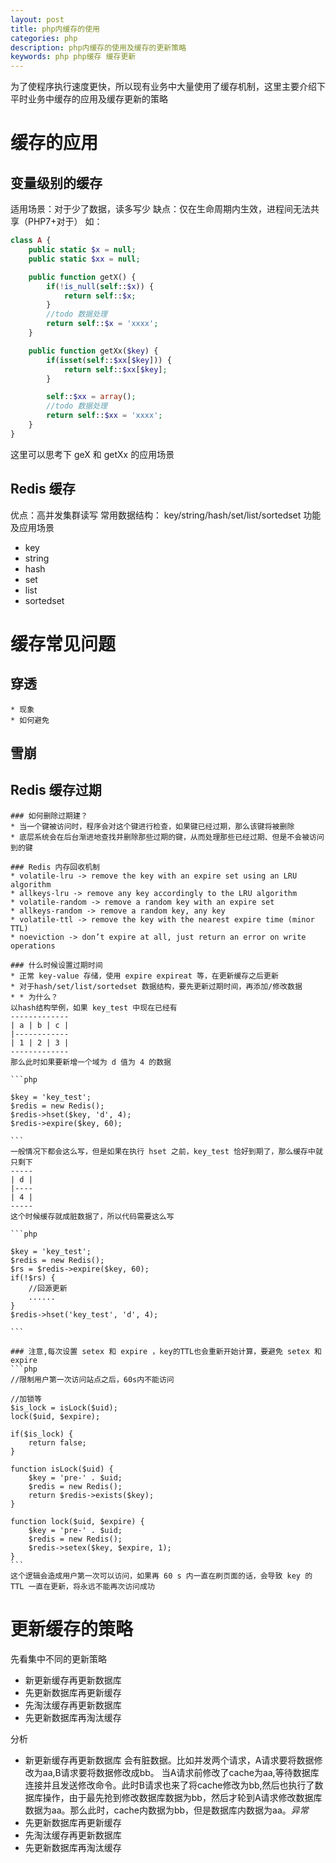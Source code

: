 ```yaml
---
layout: post
title: php内缓存的使用
categories: php
description: php内缓存的使用及缓存的更新策略
keywords: php php缓存 缓存更新
---
```


为了使程序执行速度更快，所以现有业务中大量使用了缓存机制，这里主要介绍下平时业务中缓存的应用及缓存更新的策略

# 缓存的应用 

## 变量级别的缓存

适用场景：对于少了数据，读多写少
缺点：仅在生命周期内生效，进程间无法共享（PHP7+对于）
如： 

```php
class A {
    public static $x = null;
    public static $xx = null;

    public function getX() {
        if(!is_null(self::$x)) {
            return self::$x;
        }
        //todo 数据处理
        return self::$x = 'xxxx';
    }

    public function getXx($key) {
        if(isset(self::$xx[$key])) {
            return self::$xx[$key];
        }

        self::$xx = array();
        //todo 数据处理
        return self::$xx = 'xxxx';
    }
}
```

这里可以思考下 geX 和 getXx 的应用场景

## Redis 缓存
优点：高并发集群读写
常用数据结构： key/string/hash/set/list/sortedset
功能及应用场景
* key
* string
* hash
* set
* list
* sortedset

# 缓存常见问题
## 穿透
    * 现象
    * 如何避免
## 雪崩
## Redis 缓存过期 
    ### 如何删除过期建？
    * 当一个键被访问时，程序会对这个键进行检查，如果键已经过期，那么该键将被删除
    * 底层系统会在后台渐进地查找并删除那些过期的键，从而处理那些已经过期、但是不会被访问到的键

    ### Redis 内存回收机制
    * volatile-lru -> remove the key with an expire set using an LRU algorithm
    * allkeys-lru -> remove any key accordingly to the LRU algorithm
    * volatile-random -> remove a random key with an expire set
    * allkeys-random -> remove a random key, any key
    * volatile-ttl -> remove the key with the nearest expire time (minor TTL)
    * noeviction -> don’t expire at all, just return an error on write operations

    ### 什么时候设置过期时间
    * 正常 key-value 存储，使用 expire expireat 等，在更新缓存之后更新
    * 对于hash/set/list/sortedset 数据结构，要先更新过期时间，再添加/修改数据
    * * 为什么？ 
    以hash结构举例，如果 key_test 中现在已经有
    -------------
    | a | b | c |
    |------------
    | 1 | 2 | 3 |
    -------------
    那么此时如果要新增一个域为 d 值为 4 的数据

    ```php

    $key = 'key_test';
    $redis = new Redis();
    $redis->hset($key, 'd', 4);
    $redis->expire($key, 60);
    
    ```
    一般情况下都会这么写，但是如果在执行 hset 之前，key_test 恰好到期了，那么缓存中就只剩下
    -----
    | d |
    |----
    | 4 |
    -----
    这个时候缓存就成脏数据了，所以代码需要这么写

    ```php

    $key = 'key_test';
    $redis = new Redis();
    $rs = $redis->expire($key, 60);
    if(!$rs) {
        //回源更新
        ......
    }
    $redis->hset('key_test', 'd', 4);
    
    ```

    ### 注意,每次设置 setex 和 expire ，key的TTL也会重新开始计算，要避免 setex 和 expire 
    ```php
    //限制用户第一次访问站点之后，60s内不能访问

    //加锁等
    $is_lock = isLock($uid);
    lock($uid, $expire);

    if($is_lock) {
        return false;
    }

    function isLock($uid) {
        $key = 'pre-' . $uid;
        $redis = new Redis();
        return $redis->exists($key);
    }

    function lock($uid, $expire) {
        $key = 'pre-' . $uid;
        $redis = new Redis();
        $redis->setex($key, $expire, 1);
    }
    ```
    这个逻辑会造成用户第一次可以访问，如果再 60 s 内一直在刷页面的话，会导致 key 的 TTL 一直在更新，将永远不能再次访问成功

# 更新缓存的策略

先看集中不同的更新策略

* 新更新缓存再更新数据库
* 先更新数据库再更新缓存
* 先淘汰缓存再更新数据库
* 先更新数据库再淘汰缓存
 
分析

* 新更新缓存再更新数据库
  会有脏数据。比如并发两个请求，A请求要将数据修改为aa,B请求要将数据修改成bb。
  当A请求前修改了cache为aa,等待数据库连接并且发送修改命令。此时B请求也来了将cache修改为bb,然后也执行了数据库操作，由于最先抢到修改数据库数据为bb，然后才轮到A请求修改数据库数据为aa。那么此时，cache内数据为bb，但是数据库内数据为aa。*异常*
* 先更新数据库再更新缓存
* 先淘汰缓存再更新数据库
* 先更新数据库再淘汰缓存
